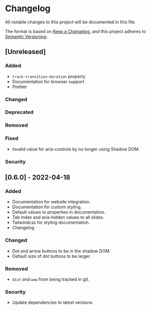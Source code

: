 # Changelog

All notable changes to this project will be documented in this file.

The format is based on [Keep a Changelog](https://keepachangelog.com/en/1.0.0/),
and this project adheres to [Semantic Versioning](https://semver.org/spec/v2.0.0.html).

## [Unreleased]

### Added

- `track-transition-duration` property
- Documentation for browser support
- Prettier

### Changed

### Deprecated

### Removed

### Fixed

- Invalid value for aria-controls by no longer using Shadow DOM.

### Security

## [0.6.0] - 2022-04-18

### Added

- Documentation for website integration.
- Documentation for custom styling.
- Default values to properties in documentation.
- Tab index and aria-hidden values to all slides.
- Tailwindcss for styling documentation.
- Changelog

### Changed

- Dot and arrow buttons to be in the shadow DOM.
- Default size of dot buttons to be larger.

### Removed

- `dist` and `www` from being tracked in git.

### Security

- Update dependencies to latest versions.
